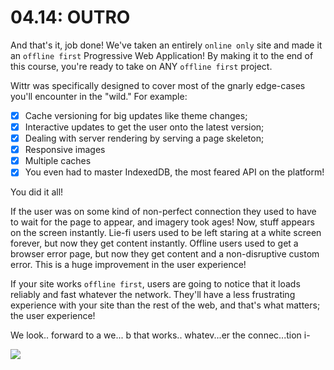 # 04.14: OUTRO

And that's it, job done! We've taken an entirely `online only` site and made it an `offline first` Progressive Web Application! By making it to the end of this course, you're ready to take on ANY `offline first` project.

Wittr was specifically designed to cover most of the gnarly edge-cases you'll encounter in the "wild." For example:

* [x] Cache versioning for big updates like theme changes;
* [x] Interactive updates to get the user onto the latest version;
* [x] Dealing with server rendering by serving a page skeleton;
* [x] Responsive images
* [x] Multiple caches
* [x] You even had to master IndexedDB, the most feared API on the platform!

You did it all!

If the user was on some kind of non-perfect connection they used to have to wait for the page to appear, and imagery took ages! Now, stuff appears on the screen instantly. Lie-fi users used to be left staring at a white screen forever, but now they get content instantly. Offline users used to get a browser error page, but now they get content and a non-disruptive custom error. This is a huge improvement in the user experience!

If your site works `offline first`, users are going to notice that it loads reliably and fast whatever the network. They'll have a less frustrating experience with your site than the rest of the web, and that's what matters; the user experience!

We look.. forward to a we... b that works.. whatev...er the connec...tion i-

<img src="http://code2care.org/pages/unable-to-connect-to-the-internet-google-chrome/images/Chrome%20Error%20Unable%20to%20access%20to%20the%20Internet.png">
